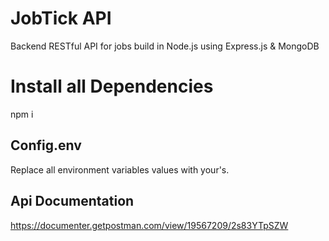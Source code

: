 # JobTick API

Backend RESTful API for jobs build in Node.js using Express.js & MongoDB

# Install all Dependencies
npm i

## Config.env
Replace all environment variables values with your's.

## Api Documentation 

https://documenter.getpostman.com/view/19567209/2s83YTpSZW
